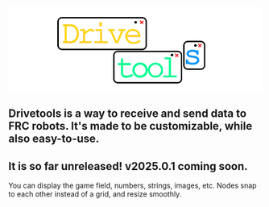 ![logo](dashboard_logo_nodes_wide.png)

Drivetools is a way to receive and send data to FRC robots. It's made to be customizable, while also easy-to-use.
-
It is so far unreleased! v2025.0.1 coming soon.
-

You can display the game field, numbers, strings, images, etc. Nodes snap to each other instead of a grid, and resize smoothly.
